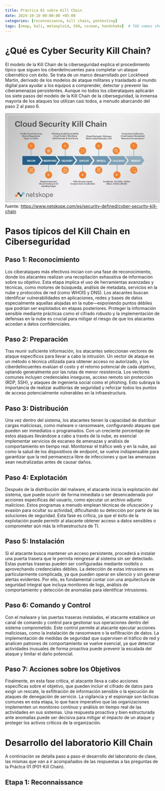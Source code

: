 ```yaml
---
title: Practica 01 sobre Kill Chain
date: 2024-10-10 00:00:00 +05:00
categories: [reconnaisance, kill chain, pentesting]
tags: [nmap, kali, metaxploid, SSH, vssown, handshake]  # TAG names should always be lowercase
---
```


# **¿Qué es Cyber Security Kill Chain?**

El modelo de la Kill Chain de la ciberseguridad explica el procedimiento típico que siguen los ciberdelincuentes para completar un ataque cibernético con éxito. Se trata de un marco desarrollado por Lockheed Martin, derivado de los modelos de ataque militares y trasladado al mundo digital para ayudar a los equipos a comprender, detectar y prevenir las ciberamenazas persistentes. Aunque no todos los ciberataques aplicarán los siete pasos del modelo de la Kill Chain de la ciberseguridad, la inmensa mayoría de los ataques los utilizan casi todos, a menudo abarcando del paso 2 al paso 6.

![figure](/assets/images/killChain.png) 
fuente: https://www.netskope.com/es/security-defined/cyber-security-kill-chain

# Pasos típicos del Kill Chain en Ciberseguridad

## Paso 1: Reconocimiento
Los ciberataques más efectivos inician con una fase de reconocimiento, donde los atacantes realizan una recopilación exhaustiva de información sobre su objetivo. Esta etapa implica el uso de herramientas avanzadas y técnicas, como motores de búsqueda, análisis de metadata, servicios en la nube y protocolos de red (como WHOIS y DNS). Los atacantes buscan identificar vulnerabilidades en aplicaciones, redes y bases de datos especialmente aquellas alojadas en la nube—exponiendo puntos débiles que podrían ser explotados en etapas posteriores. Proteger la información sensible mediante prácticas como el cifrado robusto y la implementación de defensas en la nube es crucial para mitigar el riesgo de que los atacantes accedan a datos confidenciales.

## Paso 2: Preparación
Tras reunir suficiente información, los atacantes seleccionan vectores de ataque específicos para llevar a cabo la intrusión. Un vector de ataque es un método o técnica utilizada para obtener acceso no autorizado, y los ciberdelincuentes evalúan el costo y el retorno potencial de cada objetivo, optando generalmente por las rutas de menor resistencia. Los vectores comunes incluyen credenciales inseguras, acceso remoto sin protección (RDP, SSH), y ataques de ingeniería social como el phishing. Esto subraya la importancia de realizar auditorías de seguridad y reforzar todos los puntos de acceso potencialmente vulnerables en la infraestructura.

## Paso 3: Distribución
Una vez dentro del sistema, los atacantes tienen la capacidad de distribuir cargas maliciosas, como malware o ransomware, configurando ataques que pueden ser inmediatos o programados. Con un creciente porcentaje de estos ataques llevándose a cabo a través de la nube, es esencial implementar servicios de escaneo de amenazas y análisis de comportamiento en tiempo real. Monitorear el tráfico web y en la nube, así como la salud de los dispositivos de endpoint, se vuelve indispensable para garantizar que la red permanezca libre de infecciones y que las amenazas sean neutralizadas antes de causar daños.

## Paso 4: Explotación
Después de la distribución del malware, el atacante inicia la explotación del sistema, que puede ocurrir de forma inmediata o ser desencadenada por acciones específicas del usuario, como ejecutar un archivo adjunto malicioso. Estos programas a menudo emplean técnicas de ofuscación y evasión para ocultar su actividad, dificultando su detección por parte de las soluciones de seguridad. Esta fase es crítica, ya que el éxito de la explotación puede permitir al atacante obtener acceso a datos sensibles o comprometer aún más la infraestructura de TI.

## Paso 5: Instalación
Si el atacante busca mantener un acceso persistente, procederá a instalar una puerta trasera que le permita reingresar al sistema sin ser detectado. Estas puertas traseras pueden ser configuradas mediante rootkits o aprovechando credenciales débiles. La detección de estas intrusiones es particularmente complicada, ya que pueden operar en silencio y sin generar alertas evidentes. Por ello, es fundamental contar con una arquitectura de seguridad integral que incluya monitoreo de logs, análisis de comportamiento y detección de anomalías para identificar intrusiones.

## Paso 6: Comando y Control
Con el malware y las puertas traseras instaladas, el atacante establece un canal de comando y control para gestionar sus operaciones dentro del sistema comprometido. Este control permite al atacante ejecutar acciones maliciosas, como la instalación de ransomware o la exfiltración de datos. La implementación de medidas de seguridad que supervisen el tráfico de red y analicen patrones de comportamiento se vuelve esencial, ya que detectar actividades inusuales de forma proactiva puede prevenir la escalada del ataque y limitar el daño potencial.

## Paso 7: Acciones sobre los Objetivos
Finalmente, en esta fase crítica, el atacante lleva a cabo acciones específicas sobre el objetivo, que pueden incluir el cifrado de datos para exigir un rescate, la exfiltración de información sensible o la ejecución de ataques de denegación de servicio. La vigilancia y el espionaje son tácticas comunes en esta etapa, lo que hace imperativo que las organizaciones implementen un monitoreo continuo y análisis en tiempo real de las actividades en sus sistemas. Una respuesta proactiva y bien estructurada ante anomalías puede ser decisiva para mitigar el impacto de un ataque y proteger los activos críticos de la organización.

# **Desarrollo del laboratorio Kill Chain**

A continiación se detalla paso a paso el desarrollo del laboratorio de clase, las mismas que van a ir acompañados de las respuestas a las preguntas de la Práctca 01 (P01-Kill Chain).

## **Etapa 1: Reconnaissance**